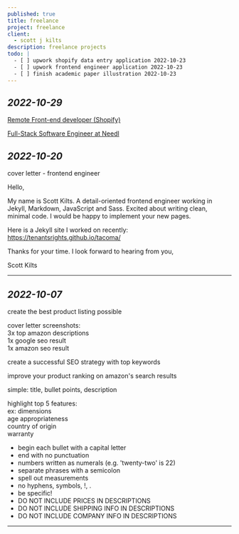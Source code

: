 ```yaml
---
published: true
title: freelance
project: freelance
client:
  - scott j kilts
description: freelance projects
todo: |
  - [ ] upwork shopify data entry application 2022-10-23  
  - [ ] upwork frontend engineer application 2022-10-23  
  - [ ] finish academic paper illustration 2022-10-23
---
```

  
*2022-10-29*  
---  
  
[Remote Front-end developer (Shopify)](https://weworkremotely.com/remote-jobs/switch-themes-front-end-developer-shopify)  
  
[Full-Stack Software Engineer at Needl](https://www.workatastartup.com/jobs/55567)
  
  
*2022-10-20*  
---  
  
cover letter - frontend engineer  
  
Hello,  
  
  
My name is Scott Kilts.  A detail-oriented frontend engineer working in Jekyll, Markdown, JavaScript and Sass.  Excited about writing clean, minimal code.  I would be happy to implement your new pages.   
  
Here is a Jekyll site I worked on recently: https://tenantsrights.github.io/tacoma/    
  
Thanks for your time.  I look forward to hearing from you,    
  
  
Scott Kilts    
  
  
---  
  
*2022-10-07*  
---  
  
create the best product listing possible  
  
cover letter screenshots:  
3x top amazon descriptions   
1x google seo result  
1x amazon seo result  
  
create a successful SEO strategy with top keywords  
  
improve your product ranking on amazon's search results   
  
simple: title, bullet points, description  
  
highlight top 5 features:  
  ex: dimensions  
  age appropriateness  
  country of origin  
  warranty  
  
- begin each bullet with a capital letter  
- end with no punctuation  
- numbers written as numerals (e.g. 'twenty-two' is 22)  
- separate phrases with a semicolon   
- spell out measurements  
- no hyphens, symbols, !, .   
- be specific!  
- DO NOT INCLUDE PRICES IN DESCRIPTIONS  
- DO NOT INCLUDE SHIPPING INFO IN DESCRIPTIONS  
- DO NOT INCLUDE COMPANY INFO IN DESCRIPTIONS
  
  
---  